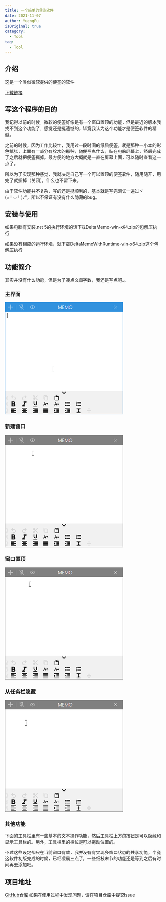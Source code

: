 ```yaml
---
title: 一个简单的便签软件
date: 2021-11-07
author: YuengFu
isOriginal: true
category:
  - Tool
tag:
  - Tool
---
```


## 介绍
这是一个类似微软提供的便签的软件

[下载链接](https://github.com/TohckyToki/DeltaMemo/releases/tag/1.0.2)

## 写这个程序的目的
我记得以前的时候，微软的便签好像是有一个窗口置顶的功能，但是最近的版本我找不到这个功能了，感觉还是挺遗憾的，毕竟我认为这个功能才是便签软件的精髓。

之前的时候，因为工作比较忙，我用过一段时间的纸质便签，就是那种一小本的彩色纸张，上面有一部分有胶水的那种，随便写点什么，贴在电脑屏幕上，然后完成了之后就把便签撕掉。最方便的地方大概就是一直在屏幕上面，可以随时查看这一点了。

所以为了实现那种感觉，我就决定自己写一个可以置顶的便签软件，随用随开，用完了就撕掉（关闭），什么也不留下来。

由于软件功能并不复杂，写的还是挺顺利的，基本就是写完测试一遍过ヾ(๑╹◡╹)ﾉ"，所以不保证有没有什么隐藏的bug。

## 安装与使用
如果电脑有安装.net 5的执行环境的话下载DeltaMemo-win-x64.zip的包解压执行

如果没有相应的运行环境，就下载DeltaMemoWithRuntime-win-x64.zip这个包解压执行

## 功能简介
其实并没有什么功能，但是为了凑点文章字数，我还是写点吧。。
### 主界面
![主界面](./img/2021-11-07/DeltaMemo_2021-11-09_00-10-50.png)

### 新建窗口
![新建窗口](./img/2021-11-07/2021-11-09_00-15-36.gif)

### 窗口置顶
![窗口置顶](./img/2021-11-07/2021-11-09_00-18-38.gif)

### 从任务栏隐藏
![从任务栏隐藏](./img/2021-11-07/2021-11-09_00-20-00.gif)

### 其他功能
下面的工具栏里有一些基本的文本操作功能，然后工具栏上方的按钮是可以隐藏和显示工具栏的。另外，工具栏里的栏位是可以拖动位置的。

不过这些设定都只在当前窗口有效，我并没有有实现多窗口状态的共享功能，毕竟这软件初版完成的时候，已经凌晨三点了，一些细枝末节的功能还是等到之后有时间再去添加吧。

## 项目地址

[GitHub仓库](https://github.com/TohckyToki/DeltaMemo)
如果在使用过程中发现问题，请在项目仓库中提交Issue